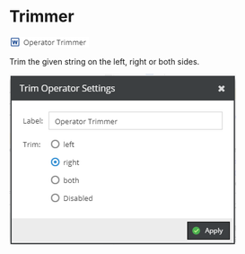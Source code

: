 # Trimmer

![Symbol](../../../img/gridconfig/operator_trimmer_symbol.png)

Trim the given string on the left, right or both sides.


![Sample](../../../img/gridconfig/operator_trimmer_sample.png)




